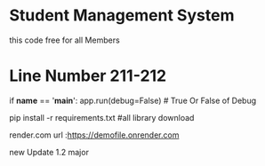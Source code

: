 # Student Management System

this code free for all Members 

# Line Number 211-212
if __name__ == '__main__':
    app.run(debug=False)  # True Or False of Debug


pip install -r requirements.txt    #all library download

render.com
url :https://demofile.onrender.com

new Update 1.2 major
